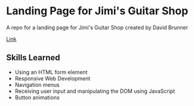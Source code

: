 # Landing Page for Jimi's Guitar Shop
A repo for a landing page for Jimi's Guitar Shop created by David Brunner 

[Link](https://jimis-guitar-shop-landing-page.netlify.app/)

## Skills Learned 
- Using an HTML form element 
- Responsive Web Development
- Navigation menus
- Receiving user input and manipulating the DOM using JavaScript
- Button animations